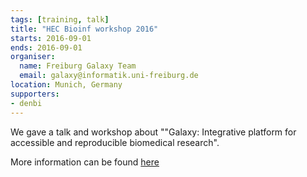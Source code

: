 ```yaml
---
tags: [training, talk]
title: "HEC Bioinf workshop 2016"
starts: 2016-09-01
ends: 2016-09-01
organiser:
  name: Freiburg Galaxy Team
  email: galaxy@informatik.uni-freiburg.de
location: Munich, Germany
supporters:
- denbi
---
```


We gave a talk and workshop about ""Galaxy: Integrative platform for accessible and reproducible biomedical research".

More information can be found [here](http://ams.med.uni-goettingen.de/hec_bioinf_workshop_2016/)

